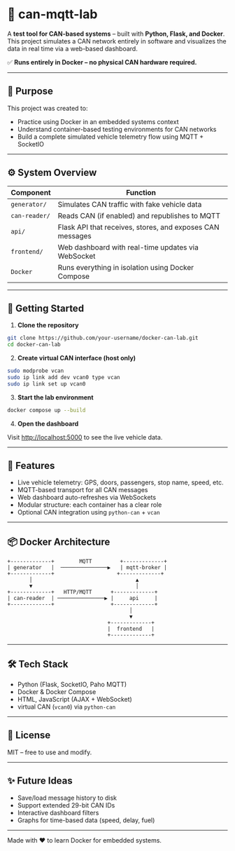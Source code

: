 # 🚐 can-mqtt-lab

A **test tool for CAN-based systems** – built with **Python, Flask, and Docker**.  
This project simulates a CAN network entirely in software and visualizes the data in real time via a web-based dashboard.

✅ **Runs entirely in Docker – no physical CAN hardware required.**

---

## 🎯 Purpose

This project was created to:
- Practice using Docker in an embedded systems context
- Understand container-based testing environments for CAN networks
- Build a complete simulated vehicle telemetry flow using MQTT + SocketIO

---

## ⚙️ System Overview

| Component     | Function                                                  |
|---------------|-----------------------------------------------------------|
| `generator/`  | Simulates CAN traffic with fake vehicle data              |
| `can-reader/` | Reads CAN (if enabled) and republishes to MQTT            |
| `api/`        | Flask API that receives, stores, and exposes CAN messages |
| `frontend/`   | Web dashboard with real-time updates via WebSocket        |
| `Docker`      | Runs everything in isolation using Docker Compose         |

---

## 🚀 Getting Started

1. **Clone the repository**
```bash
git clone https://github.com/your-username/docker-can-lab.git
cd docker-can-lab
```

2. **Create virtual CAN interface (host only)**
```bash
sudo modprobe vcan
sudo ip link add dev vcan0 type vcan
sudo ip link set up vcan0
```

3. **Start the lab environment**
```bash
docker compose up --build
```

4. **Open the dashboard**

Visit [http://localhost:5000](http://localhost:5000) to see the live vehicle data.

---

## 🧪 Features

- Live vehicle telemetry: GPS, doors, passengers, stop name, speed, etc.
- MQTT-based transport for all CAN messages
- Web dashboard auto-refreshes via WebSockets
- Modular structure: each container has a clear role
- Optional CAN integration using `python-can` + `vcan`

---

## 📦 Docker Architecture

```
+-------------+        MQTT         +-------------+
| generator   |  ───────────────▶   | mqtt-broker |
+-------------+                    +-------------+
       │                                 ▲
       ▼                                 │
+-------------+   HTTP/MQTT      +-------------+
| can-reader  | ───────────────▶ |     api     |
+-------------+                  +-------------+
                                       │
                                       ▼
                                +-------------+
                                |  frontend   |
                                +-------------+
```

---

## 🛠️ Tech Stack

- Python (Flask, SocketIO, Paho MQTT)
- Docker & Docker Compose
- HTML, JavaScript (AJAX + WebSocket)
- virtual CAN (`vcan0`) via `python-can`

---

## 📜 License

MIT – free to use and modify.

---

## ✨ Future Ideas

- Save/load message history to disk
- Support extended 29-bit CAN IDs
- Interactive dashboard filters
- Graphs for time-based data (speed, delay, fuel)

---

Made with ❤️ to learn Docker for embedded systems.
